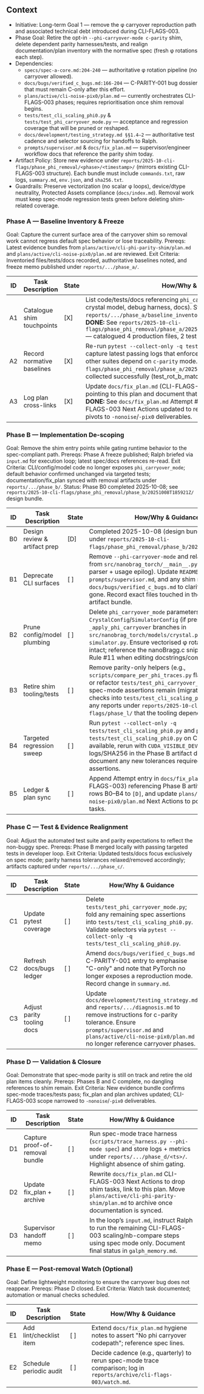 ## Context
- Initiative: Long-term Goal 1 — remove the φ carryover reproduction path and associated technical debt introduced during CLI-FLAGS-003.
- Phase Goal: Retire the opt-in `--phi-carryover-mode c-parity` shim, delete dependent parity harnesses/tests, and realign documentation/plan inventory with the normative spec (fresh φ rotations each step).
- Dependencies:
  - `specs/spec-a-core.md:204-240` — authoritative φ rotation pipeline (no carryover allowed).
  - `docs/bugs/verified_c_bugs.md:166-204` — C-PARITY-001 bug dossier that must remain C-only after this effort.
  - `plans/active/cli-noise-pix0/plan.md` — currently orchestrates CLI-FLAGS-003 phases; requires reprioritisation once shim removal begins.
  - `tests/test_cli_scaling_phi0.py` & `tests/test_phi_carryover_mode.py` — acceptance and regression coverage that will be pruned or reshaped.
  - `docs/development/testing_strategy.md §§1.4–2` — authoritative test cadence and selector sourcing for handoffs to Ralph.
  - `prompts/supervisor.md` & `docs/fix_plan.md` — supervisor/engineer workflow docs that reference the parity shim today.
- Artifact Policy: Store new evidence under `reports/2025-10-cli-flags/phase_phi_removal/<phase>/<timestamp>/` (mirrors existing CLI-FLAGS-003 structure). Each bundle must include `commands.txt`, raw logs, `summary.md`, `env.json`, and `sha256.txt`.
- Guardrails: Preserve vectorization (no scalar φ loops), device/dtype neutrality, Protected Assets compliance (`docs/index.md`). Removal work must keep spec-mode regression tests green before deleting shim-related coverage.

### Phase A — Baseline Inventory & Freeze
Goal: Capture the current surface area of the carryover shim so removal work cannot regress default spec behavior or lose traceability.
Prereqs: Latest evidence bundles from `plans/active/cli-phi-parity-shim/plan.md` and `plans/active/cli-noise-pix0/plan.md` are reviewed.
Exit Criteria: Inventoried files/tests/docs recorded, authoritative baselines noted, and freeze memo published under `reports/.../phase_a/`.

| ID | Task Description | State | How/Why & Guidance |
| --- | --- | --- | --- |
| A1 | Catalogue shim touchpoints | [X] | List code/tests/docs referencing `phi_carryover_mode` (CLI parser, configs, crystal model, debug harness, docs). Store table in `reports/.../phase_a/baseline_inventory.md` with file paths + rationale. **DONE:** See `reports/2025-10-cli-flags/phase_phi_removal/phase_a/20251008T184422Z/baseline_inventory.md` — catalogued 4 production files, 2 test files, 3 plans, 40+ reports. |
| A2 | Record normative baselines | [X] | Re-run `pytest --collect-only -q tests/test_cli_scaling_phi0.py` and capture latest passing logs that enforce spec mode tolerances. Verify no other suites depend on `c-parity` mode. **DONE:** See `reports/2025-10-cli-flags/phase_phi_removal/phase_a/20251008T184422Z/collect.log` — 2 tests collected successfully (test_rot_b_matches_c, test_k_frac_phi0_matches_c). |
| A3 | Log plan cross-links | [X] | Update `docs/fix_plan.md` (CLI-FLAGS-003) Attempts with a freeze note pointing to this plan and document that future work moves to shim removal. **DONE:** See `docs/fix_plan.md` Attempt #175 — freeze memo logged; CLI-FLAGS-003 Next Actions updated to reference removal plan; future work pivots to `-nonoise`/`-pix0` deliverables. |

### Phase B — Implementation De-scoping
Goal: Remove the shim entry points while gating runtime behavior to the spec-compliant path.
Prereqs: Phase A freeze published; Ralph briefed via `input.md` for execution loop; latest spec/docs references re-read.
Exit Criteria: CLI/config/model code no longer exposes `phi_carryover_mode`; default behavior confirmed unchanged via targeted tests; documentation/fix_plan synced with removal artifacts under `reports/.../phase_b/`.
Status: Phase B0 completed 2025-10-08; see `reports/2025-10-cli-flags/phase_phi_removal/phase_b/20251008T185921Z/` design bundle.

| ID | Task Description | State | How/Why & Guidance |
| --- | --- | --- | --- |
| B0 | Design review & artifact prep | [D] | Completed 2025-10-08 (design bundle + baseline under `reports/2025-10-cli-flags/phase_phi_removal/phase_b/20251008T185921Z/`). |
| B1 | Deprecate CLI surfaces | [ ] | Remove `--phi-carryover-mode` and related help text from `src/nanobrag_torch/__main__.py` (argument parser + usage epilog). Update `README_PYTORCH.md`, `prompts/supervisor.md`, and any shim notes in `docs/bugs/verified_c_bugs.md` to clarify the mode is gone. Record exact files touched in the Phase B artifact bundle. |
| B2 | Prune config/model plumbing | [ ] | Delete `phi_carryover_mode` parameters from `CrystalConfig`/`SimulatorConfig` (if present) and drop `_apply_phi_carryover` branches in `src/nanobrag_torch/models/crystal.py` & `simulator.py`. Ensure vectorised φ rotation path stays intact; reference the nanoBragg.c snippet per CLAUDE Rule #11 when editing docstrings/comments. |
| B3 | Retire shim tooling/tests | [ ] | Remove parity-only helpers (e.g., `scripts/compare_per_phi_traces.py` flags) and delete or refactor `tests/test_phi_carryover_mode.py` so only spec-mode assertions remain (migrate reusable checks into `tests/test_cli_scaling_phi0.py`). Update any reports under `reports/2025-10-cli-flags/phase_l/` that the tooling depended on. |
| B4 | Targeted regression sweep | [ ] | Run `pytest --collect-only -q tests/test_cli_scaling_phi0.py` and `pytest -v tests/test_cli_scaling_phi0.py` on CPU; if CUDA available, rerun with `CUDA_VISIBLE_DEVICES=0`. Capture logs/SHA256 in the Phase B artifact directory; document any new tolerances required by spec-mode assertions. |
| B5 | Ledger & plan sync | [ ] | Append Attempt entry in `docs/fix_plan.md` (CLI-FLAGS-003) referencing Phase B artifacts, flip plan rows B0–B4 to `[D]`, and update `plans/active/cli-noise-pix0/plan.md` Next Actions to point at Phase C tasks. |

### Phase C — Test & Evidence Realignment
Goal: Adjust the automated test suite and parity expectations to reflect the non-buggy spec.
Prereqs: Phase B merged locally with passing targeted tests in developer loop.
Exit Criteria: Updated tests/docs focus exclusively on spec mode; parity harness tolerances relaxed/removed accordingly; artifacts captured under `reports/.../phase_c/`.

| ID | Task Description | State | How/Why & Guidance |
| --- | --- | --- | --- |
| C1 | Update pytest coverage | [ ] | Delete `tests/test_phi_carryover_mode.py`; fold any remaining spec assertions into `tests/test_cli_scaling_phi0.py`. Validate selectors via `pytest --collect-only -q tests/test_cli_scaling_phi0.py`. |
| C2 | Refresh docs/bugs ledger | [ ] | Amend `docs/bugs/verified_c_bugs.md` C-PARITY-001 entry to emphasise "C-only" and note that PyTorch no longer exposes a reproduction mode. Record change in `summary.md`. |
| C3 | Adjust parity tooling docs | [ ] | Update `docs/development/testing_strategy.md` and `reports/.../diagnosis.md` to remove instructions for c-parity tolerance. Ensure `prompts/supervisor.md` and `plans/active/cli-noise-pix0/plan.md` no longer reference carryover phases. |

### Phase D — Validation & Closure
Goal: Demonstrate that spec-mode parity is still on track and retire the old plan items cleanly.
Prereqs: Phases B and C complete, no dangling references to shim remain.
Exit Criteria: New evidence bundle confirms spec-mode traces/tests pass; fix_plan and plan archives updated; CLI-FLAGS-003 scope narrowed to `-nonoise`/`-pix0` deliverables.

| ID | Task Description | State | How/Why & Guidance |
| --- | --- | --- | --- |
| D1 | Capture proof-of-removal bundle | [ ] | Run spec-mode trace harness (`scripts/trace_harness.py --phi-mode spec`) and store logs + metrics under `reports/.../phase_d/<ts>/`. Highlight absence of shim gating. |
| D2 | Update fix_plan + archive | [ ] | Rewrite `docs/fix_plan.md` CLI-FLAGS-003 Next Actions to drop shim tasks, link to this plan. Move `plans/active/cli-phi-parity-shim/plan.md` to archive once documentation is synced. |
| D3 | Supervisor handoff memo | [ ] | In the loop’s `input.md`, instruct Ralph to run the remaining CLI-FLAGS-003 scaling/nb-compare steps using spec mode only. Document final status in `galph_memory.md`. |

### Phase E — Post-removal Watch (Optional)
Goal: Define lightweight monitoring to ensure the carryover bug does not reappear.
Prereqs: Phase D closed.
Exit Criteria: Watch task documented; automation or manual checks scheduled.

| ID | Task Description | State | How/Why & Guidance |
| --- | --- | --- | --- |
| E1 | Add lint/checklist item | [ ] | Extend `docs/fix_plan.md` hygiene notes to assert "No phi carryover codepath"; reference spec lines. |
| E2 | Schedule periodic audit | [ ] | Decide cadence (e.g., quarterly) to rerun spec-mode trace comparison; log in `reports/archive/cli-flags-003/watch.md`. |
